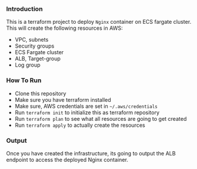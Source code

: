 ### Introduction
This is a terraform project to deploy `Nginx` container on ECS fargate cluster. This will create the following resources in AWS:
 * VPC, subnets
 * Security groups
 * ECS Fargate cluster
 * ALB, Target-group
 * Log group

### How To Run
* Clone this repository
* Make sure you have terraform installed
* Make sure, AWS credentials are set in `~/.aws/credentials`
* Run `terraform init` to initialize this as terraform repository
* Run `terraform plan` to see what all resources are going to get created
* Run `terraform apply` to actually create the resources

### Output
Once you have created the infrastructure, its going to output the ALB endpoint to access the deployed Nginx container.